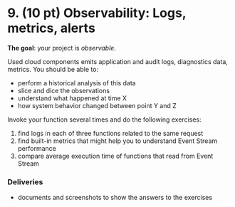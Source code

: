 # 9. (10 pt) Observability: Logs, metrics, alerts

**The goal**: your project is _observable_.

Used cloud components emits application and audit logs, diagnostics data, metrics. You should be able to:

- perform a historical analysis of this data
- slice and dice the observations
- understand what happened at time X
- how system behavior changed between point Y and Z

Invoke your function several times and do the following exercises:

1. find logs in each of three functions related to the same request
2. find built-in metrics that might help you to understand Event Stream performance
3. compare average execution time of functions that read from Event Stream

### Deliveries

- documents and screenshots to show the answers to the exercises
